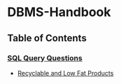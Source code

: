 # DBMS-Handbook

## Table of Contents

### [SQL Query Questions](#sql-query-questions)
   - [Recyclable and Low Fat Products]()
